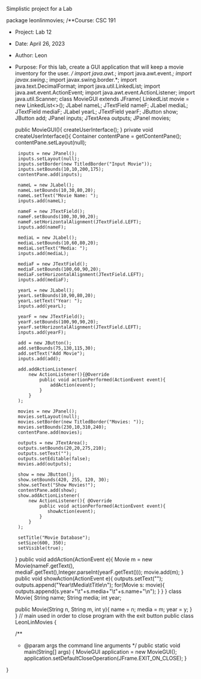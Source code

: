 Simplistic project for a Lab

package leonlinmovies;
/**Course: CSC 191
 * Project: Lab 12
 * Date: April 26, 2023
 * Author: Leon
 * Purpose: For this lab, create a GUI application that will keep a movie inventory for the user.
 */
import java.awt.*;
import java.awt.event.*;
import javax.swing.*;
import javax.swing.border.*;
import java.text.DecimalFormat;
import java.util.LinkedList;
import java.awt.event.ActionEvent;
import java.awt.event.ActionListener;
import java.util.Scanner;
class MovieGUI extends JFrame{
    LinkedList<Movie> movie = new LinkedList<>();
    JLabel nameL;
    JTextField nameF;
    JLabel mediaL;
    JTextField mediaF;
    JLabel yearL;
    JTextField yearF;
    JButton show;
    JButton add;
    JPanel inputs;
    JTextArea outputs;
    JPanel movies;
   
    public MovieGUI(){
        createUserInterface();
    }
    private void createUserInterface(){
        Container contentPane = getContentPane();
        contentPane.setLayout(null);
       
        inputs = new JPanel();
        inputs.setLayout(null);
        inputs.setBorder(new TitledBorder("Input Movie"));
        inputs.setBounds(10,10,200,175);
        contentPane.add(inputs);
       
        nameL = new JLabel();
        nameL.setBounds(10,30,80,20);
        nameL.setText("Movie Name: ");
        inputs.add(nameL);
       
        nameF = new JTextField();
        nameF.setBounds(100,30,90,20);
        nameF.setHorizontalAlignment(JTextField.LEFT);
        inputs.add(nameF);
       
        mediaL = new JLabel();
        mediaL.setBounds(10,60,80,20);
        mediaL.setText("Media: ");
        inputs.add(mediaL);
       
        mediaF = new JTextField();
        mediaF.setBounds(100,60,90,20);
        mediaF.setHorizontalAlignment(JTextField.LEFT);
        inputs.add(mediaF);
       
        yearL = new JLabel();
        yearL.setBounds(10,90,80,20);
        yearL.setText("Year: ");
        inputs.add(yearL);
       
        yearF = new JTextField();
        yearF.setBounds(100,90,90,20);
        yearF.setHorizontalAlignment(JTextField.LEFT);
        inputs.add(yearF);
       
        add = new JButton();
        add.setBounds(75,130,115,30);
        add.setText("Add Movie");
        inputs.add(add);
       
        add.addActionListener(
            new ActionListener(){@Override
                public void actionPerformed(ActionEvent event){
                    addAction(event);
                }
            }
        );
       
        movies = new JPanel();
        movies.setLayout(null);
        movies.setBorder(new TitledBorder("Movies: "));
        movies.setBounds(230,10,310,240);
        contentPane.add(movies);
       
        outputs = new JTextArea();
        outputs.setBounds(20,20,275,210);
        outputs.setText("");
        outputs.setEditable(false);
        movies.add(outputs);
       
        show = new JButton();
        show.setBounds(420, 255, 120, 30);
        show.setText("Show Movies!");
        contentPane.add(show);
        show.addActionListener(
            new ActionListener(){ @Override
                public void actionPerformed(ActionEvent event){
                   showAction(event);
                }
            }
        );
       
        setTitle("Movie Database");
        setSize(600, 350);
        setVisible(true);
    }
    public void addAction(ActionEvent e){
        Movie m = new Movie(nameF.getText(), mediaF.getText(),Integer.parseInt(yearF.getText()));
        movie.add(m);
    }
    public void showAction(ActionEvent e){
        outputs.setText("");
        outputs.append("Year\tMedia\tTitle\n");
        for(Movie s: movie){
            outputs.append(s.year+"\t"+s.media+"\t"+s.name+"\n");
        }
    }
}
class Movie{
    String name;
    String media;
    int year;
 
    public Movie(String n, String m, int y){
        name = n;
        media = m;
        year = y;
    }
 }
// main used in order to close program with the exit button
public class LeonLinMovies {

    /**
     * @param args the command line arguments
     */
    public static void main(String[] args) {
        MovieGUI application = new MovieGUI();
        application.setDefaultCloseOperation(JFrame.EXIT_ON_CLOSE);
    }

   
}

